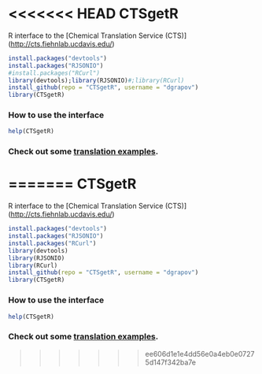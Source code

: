 <<<<<<< HEAD
CTSgetR
=======

R interface to the [Chemical Translation Service (CTS)] (http://cts.fiehnlab.ucdavis.edu/)

```R
install.packages("devtools")
install.packages("RJSONIO")
#install.packages("RCurl") 
library(devtools);library(RJSONIO)#;library(RCurl) 
install_github(repo = "CTSgetR", username = "dgrapov")
library(CTSgetR)
```

### How to use the interface
```R
help(CTSgetR)
```

### Check out some [translation examples](https://github.com/dgrapov/CTSgetR/wiki/Chemical-Translation-System-in-R).
=======
CTSgetR
=======

R interface to the [Chemical Translation Service (CTS)] (http://cts.fiehnlab.ucdavis.edu/)

```R
install.packages("devtools")
install.packages("RJSONIO")
install.packages("RCurl") 
library(devtools)
library(RJSONIO)
library(RCurl) 
install_github(repo = "CTSgetR", username = "dgrapov")
library(CTSgetR)
```

### How to use the interface
```R
help(CTSgetR)
```

### Check out some [translation examples](https://github.com/dgrapov/CTSgetR/wiki/Chemical-Translation-System-in-R).
>>>>>>> ee606d1e1e4dd56e0a4eb0e07275d147f342ba7e
